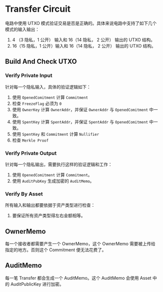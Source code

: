 # Transfer Circuit

电路中使用 UTXO 模式验证交易是否是正确的。具体来说电路中支持了如下几个模式的输入输出：

1. 4 （3 隐私，1 公开） 输入和 16（14 隐私， 2 公开） 输出的 UTXO 结构。
2. 16（15 隐私，1 公开）输入和 16（14 隐私， 2 公开） 输出的 UTXO 结构。

## Build And Check UTXO

### Verify Private Input

针对每一个隐私输入，具体的验证逻辑如下：

1. 使用 `OpenedComitment` 计算 `Commitment`
2. 检查 `FreezeFlag` 必须为 `0`
3. 使用 `OwnerKey` 计算 `OwnerAddr`，并保证 `OwnerAddr` 与 `OpenedComitment` 中一致。
4. 使用 `SpentKey` 计算 `SpentAddr`，并保证 `SpentAddr` 与 `OpenedComitment` 中一致。
5. 使用 `SpentKey` 和 `Commitment` 计算 `Nullifier`
6. 检查 `Merkle Proof`

### Verify Private Output

针对每一个隐私输出，需要执行这样的验证逻辑和工作：

1. 使用 `OpenedComitment` 计算 `Commitment`。
2. 使用 `AuditPubKey` 生成加密的 `AuditMemo`。

### Verify By Asset

所有输入和输出都要依据于资产类型进行检查：

1. 要保证所有资产类型得左右金额相等。

## OwnerMemo

每一个接收者都需要产生一个 OwnerMemo，这个 OwnerMemo 需要被上传给指定的地方。否则这个 Commitment 便无法花费了。

## AuditMemo

每一笔 Transfer 都会生成一个 AuditMemo。这个 AuditMemo 会使用 Asset 中的 AuditPublicKey 进行加密。
